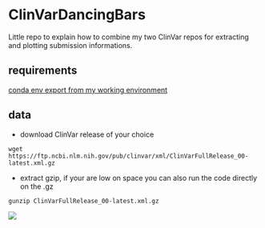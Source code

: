 # ClinVarDancingBars

Little repo to explain how to combine my two ClinVar repos for extracting and plotting submission informations.


## requirements
[conda env export from my working environment](condaenv.txt)


## data
- download ClinVar release of your choice
```
wget https://ftp.ncbi.nlm.nih.gov/pub/clinvar/xml/ClinVarFullRelease_00-latest.xml.gz

```


- extract gzip, if your are low on space you can also run the code directly on the .gz

```
gunzip ClinVarFullRelease_00-latest.xml.gz

```

![](https://github.com/StephanHolgerD/ClinVarDancingBars/blob/master/movingbars.gif)

